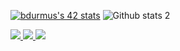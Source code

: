 [![bdurmus's 42 stats](https://badge42.vercel.app/api/v2/cl6z2b7h700110hmaifbxnscx/stats?cursusId=21&coalitionId=233)](https://github.com/JaeSeoKim/badge42) ![Github stats 2](https://github-readme-stats.vercel.app/api?username=benbaho&show_icons=true&theme=radical)

<div id="badges">
  <a href="https://www.linkedin.com/in/benbaho/">
    <img src="https://img.shields.io/badge/LinkedIn-0077B5?style=for-the-badge&logo=linkedin&logoColor=white"/>
  </a>
  <a href="https://www.instagram.com/benbahooo/">
    <img src="https://img.shields.io/badge/Instagram-E4405F?style=for-the-badge&logo=instagram&logoColor=white"/>
  </a>
  <a href="https://mail.google.com/mail/u/0/?tab=rm&ogbl#inbox?compose=GTvVlcSKjfsdGwTGTZLHpKSbdRNBMsdSxDKkHwjWMWbtFTJQhftwghbrGlrshfdkKNWdxpSMhhmQb">
    <img src="https://img.shields.io/badge/Gmail-D14836?style=for-the-badge&logo=gmail&logoColor=white"/>
  </a>
</div>

<!--


- 🌱 I’m currently learning C/C++/Python

-->
